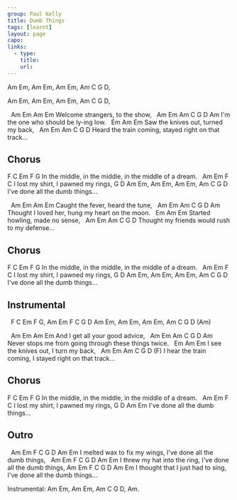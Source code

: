 ```yaml
---
group: Paul Kelly
title: Dumb Things
tags: [learnt]
layout: page
capo: 
links: 
  - type: 
    title: 
    url: 
---
```



Am Em, Am Em, Am Em, Am C G D,

Am Em, Am Em, Am Em, Am C G D,

&nbsp;   Am        Em       Am       Em
Welcome strangers, to the show,
&nbsp;   Am        Em      Am     C  G  D   Am
I'm the one who should be ly-ing low.
&nbsp;             Em        Am          Em
Saw the knives out, turned my back,
&nbsp;   Am          Em          Am       C     G  D
Heard the train coming, stayed right on that track...

## Chorus
F             C             Em                   F    G
In the middle, in the middle, in the middle of a dream.
&nbsp; Am      Em       F         C
I lost my shirt, I pawned my rings,
G         D       Am         Em, Am Em, Am Em, Am C G D
I've done all the dumb things...

&nbsp;   Am           Em   Am          Em
Caught the fever, heard the tune,
&nbsp;   Am          Em       Am        C     G  D   Am
Thought I loved her, hung my heart on the moon.
&nbsp;       Em     Am     Em
Started howling, made no sense,
&nbsp;   Am        Em               Am   C  G    D
Thought my friends would rush to my defense...

## Chorus
F             C             Em                   F    G
In the middle, in the middle, in the middle of a dream.
&nbsp; Am      Em       F         C
I lost my shirt, I pawned my rings,
G         D       Am         Em, Am Em, Am Em, Am C G D
	I've done all the dumb things...

## Instrumental
&nbsp; F C Em F G, Am Em F C G D
	Am Em, Am Em, Am Em, Am C G D (Am)

&nbsp;   Am      Em      Am          Em
And I get all your good advice,
&nbsp;   Am      Em            Am    C       G     D      Am
Never stops me from going through these things twice.
&nbsp;           Em            Am          Em
I see the knives out, I turn my back,
&nbsp;   Am           Em            Am       C     G  D        (F)
I hear the train coming, I stayed right on that track...

## Chorus
F             C             Em                   F    G
In the middle, in the middle, in the middle of a dream.
&nbsp; Am      Em       F         C
I lost my shirt, I pawned my rings,
G         D       Am         Em
	I've done all the dumb things...

## Outro
&nbsp; Am     Em     F      C	G         D		Am	     Em
I melted wax to fix my wings, I've done all the dumb things,
&nbsp; Am       Em    F      C 	G         D		Am         Em
I threw my hat into the ring, I've done all the dumb things,
Am             Em     F      C     G         D 	     Am         Em
I thought that I just had to sing, I've done all the dumb things...

Instrumental:  Am Em, Am Em, Am C G D, Am.

